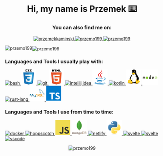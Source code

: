 <h1 align="center">Hi, my name is Przemek ⌨️</h1>
<h3 align="center">You can also find me on:</h3>

<p align="center">
    <a href="https://linkedin.com/in/przemekkaminski" target="blank">
        <img align="center" src="https://raw.githubusercontent.com/rahuldkjain/github-profile-readme-generator/master/src/images/icons/Social/linked-in-alt.svg" alt="przemekkaminski" height="50" width="50" />
    </a>
    <a href="https://www.hackerrank.com/przemo199" target="blank">
        <img align="center" src="https://raw.githubusercontent.com/rahuldkjain/github-profile-readme-generator/master/src/images/icons/Social/hackerrank.svg" alt="przemo199" height="50" width="50" />
    </a>
    <a href="https://www.leetcode.com/przemo199" target="blank">
        <img align="center" src="https://raw.githubusercontent.com/rahuldkjain/github-profile-readme-generator/master/src/images/icons/Social/leet-code.svg" alt="przemo199" height="50" width="50" />
    </a>
</p>

<p>
    <img align="left" src="https://github-readme-stats.vercel.app/api/top-langs?username=przemo199&show_icons=true&locale=en&layout=compact&theme=dark&count_private=true" alt="przemo199" />
</p>
<p>
    <img align="center" src="https://github-readme-stats.vercel.app/api?username=przemo199&show_icons=true&locale=en&theme=dark&count_private=true" alt="przemo199" />
</p>

<h3 align="left">Languages and Tools I usually play with:</h3>

<p align="left">
    <a href="https://www.gnu.org/software/bash/" target="_blank">
        <img src="https://www.vectorlogo.zone/logos/gnu_bash/gnu_bash-icon.svg" alt="bash" width="50" height="50" />
    </a>
    <a href="https://www.w3schools.com/css/" target="_blank">
        <img src="https://raw.githubusercontent.com/devicons/devicon/master/icons/css3/css3-original-wordmark.svg" alt="css3" width="50" height="50" />
    </a>
    <a href="https://git-scm.com/" target="_blank">
        <img src="https://www.vectorlogo.zone/logos/git-scm/git-scm-icon.svg" alt="git" width="50" height="50" />
    </a>
    <a href="https://www.w3.org/html/" target="_blank">
        <img src="https://raw.githubusercontent.com/devicons/devicon/master/icons/html5/html5-original-wordmark.svg" alt="html5" width="50" height="50" />
    </a>
    <a href="https://www.jetbrains.com/idea/" target="_blank">
        <img src="https://upload.wikimedia.org/wikipedia/commons/thumb/9/9c/IntelliJ_IDEA_Icon.svg/2048px-IntelliJ_IDEA_Icon.svg.png" alt="intellij idea" width="50" height="50" />
    </a>
    <a href="https://www.java.com" target="_blank">
        <img src="https://raw.githubusercontent.com/devicons/devicon/master/icons/java/java-original.svg" alt="java" width="50" height="50" />
    </a>
    <a href="https://kotlinlang.org/" target="_blank">
        <img src="https://upload.wikimedia.org/wikipedia/commons/thumb/3/37/Kotlin_Icon_2021.svg/2048px-Kotlin_Icon_2021.svg.png" alt="kotlin" width="50" height="50" />
    </a>
    <a href="https://www.linux.org/" target="_blank">
        <img src="https://raw.githubusercontent.com/devicons/devicon/master/icons/linux/linux-original.svg" alt="linux" width="50" height="50" />
    </a>
    <a href="https://nodejs.org" target="_blank">
        <img src="https://raw.githubusercontent.com/devicons/devicon/master/icons/nodejs/nodejs-original-wordmark.svg" alt="nodejs" width="50" height="50" />
    </a>
    <a href="https://www.rust-lang.org/" target="_blank">
        <img src="https://www.rust-lang.org/static/images/rust-logo-blk.svg" alt="rust-lang" width="50" height="50" />
    </a>
    <a href="https://www.mysql.com/" target="_blank">
        <img src="https://raw.githubusercontent.com/devicons/devicon/master/icons/mysql/mysql-original-wordmark.svg" alt="mysql" width="50" height="50" />
    </a>
    <a href="https://www.typescriptlang.org/" target="_blank">
        <img src="https://raw.githubusercontent.com/devicons/devicon/master/icons/typescript/typescript-original.svg" alt="typescript" width="50" height="50"/>
    </a>
</p>

<h3 align="left">Languages and Tools I use from time to time:</h3>

<p align="left">
    <a href="https://www.docker.com/" target="_blank">
        <img src="https://www.docker.com/wp-content/uploads/2022/03/vertical-logo-monochromatic.png" alt="docker" width="50" height="50" />
    </a>
    <a href="https://hoppscotch.io/" target="_blank">
        <img src="https://avatars.githubusercontent.com/u/56705483" alt="hoppscotch" width="50" height="50" />
    </a>
    <a href="https://developer.mozilla.org/en-US/docs/Web/JavaScript" target="_blank">
        <img src="https://raw.githubusercontent.com/devicons/devicon/master/icons/javascript/javascript-original.svg" alt="javascript" width="50" height="50" />
    </a>
    <a href="https://www.mongodb.com/" target="_blank">
        <img src="https://raw.githubusercontent.com/devicons/devicon/master/icons/mongodb/mongodb-original-wordmark.svg" alt="mongodb" width="50" height="50" />
    </a>
    <a href="https://netlify.com" target="_blank">
        <img src="https://static-00.iconduck.com/assets.00/netlify-icon-511x512-idkvcd89.png" alt="netlify" width="50" height="50" />
    </a>
    <a href="https://www.python.org/" target="_blank">
        <img src="https://raw.githubusercontent.com/devicons/devicon/master/icons/python/python-original.svg" alt="python" width="50" height="50" />
    </a>
    <a href="https://solidjs.com/" target="_blank">
        <img src="https://www.solidjs.com/img/logo/without-wordmark/logo.png" alt="svelte" width="50" height="50" />
    </a>
    <a href="https://www.svelte.dev/" target="_blank">
        <img src="https://raw.githubusercontent.com/sveltejs/svelte/29052aba7d0b78316d3a52aef1d7ddd54fe6ca84/site/static/images/svelte-android-chrome-512.png" alt="svelte" width="50" height="50" />
    </a>
    <a href="https://code.visualstudio.com/" target="_blank">
        <img src="https://upload.wikimedia.org/wikipedia/commons/thumb/9/9a/Visual_Studio_Code_1.35_icon.svg/1024px-Visual_Studio_Code_1.35_icon.svg.png" alt="vscode" width="50" height="50" />
    </a>
</p>

<p align="center">
    <img src="https://komarev.com/ghpvc/?username=przemo199&label=Profile%20views&color=0e75b6&style=flat" alt="przemo199" />
</p>
